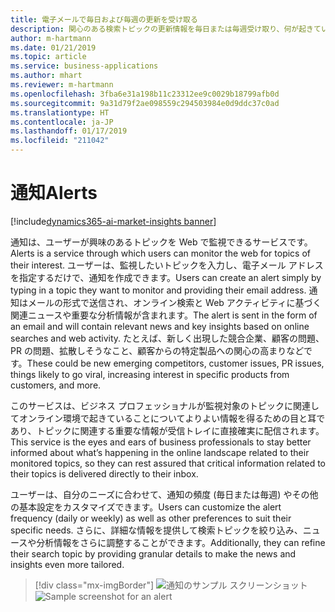 ```yaml
---
title: 電子メールで毎日および毎週の更新を受け取る
description: 関心のある検索トピックの更新情報を毎日または毎週受け取り、何が起きているかについて常に最新の情報を入手します。
author: m-hartmann
ms.date: 01/21/2019
ms.topic: article
ms.service: business-applications
ms.author: mhart
ms.reviewer: m-hartmann
ms.openlocfilehash: 3fba6e31a198b11c23312ee9c0029b18799afb0d
ms.sourcegitcommit: 9a31d79f2ae098559c294503984e0d9ddc37c0ad
ms.translationtype: HT
ms.contentlocale: ja-JP
ms.lasthandoff: 01/17/2019
ms.locfileid: "211042"
---
```

#  <a name="alerts"></a><span data-ttu-id="87bb1-103">通知</span><span class="sxs-lookup"><span data-stu-id="87bb1-103">Alerts</span></span>
[!include[dynamics365-ai-market-insights banner](../../includes/dynamics365-ai-market-insights.md)]


<span data-ttu-id="87bb1-104">通知は、ユーザーが興味のあるトピックを Web で監視できるサービスです。</span><span class="sxs-lookup"><span data-stu-id="87bb1-104">Alerts is a service through which users can monitor the web for topics of their interest.</span></span> <span data-ttu-id="87bb1-105">ユーザーは、監視したいトピックを入力し、電子メール アドレスを指定するだけで、通知を作成できます。</span><span class="sxs-lookup"><span data-stu-id="87bb1-105">Users can create an alert simply by typing in a topic they want to monitor and providing their email address.</span></span> <span data-ttu-id="87bb1-106">通知はメールの形式で送信され、オンライン検索と Web アクティビティに基づく関連ニュースや重要な分析情報が含まれます。</span><span class="sxs-lookup"><span data-stu-id="87bb1-106">The alert is sent in the form of an email and will contain relevant news and key insights based on online searches and web activity.</span></span> <span data-ttu-id="87bb1-107">たとえば、新しく出現した競合企業、顧客の問題、PR の問題、拡散しそうなこと、顧客からの特定製品への関心の高まりなどです。</span><span class="sxs-lookup"><span data-stu-id="87bb1-107">These could be new emerging competitors, customer issues, PR issues, things likely to go viral, increasing interest in specific products from customers, and more.</span></span>

<span data-ttu-id="87bb1-108">このサービスは、ビジネス プロフェッショナルが監視対象のトピックに関連してオンライン環境で起きていることについてよりよい情報を得るための目と耳であり、トピックに関連する重要な情報が受信トレイに直接確実に配信されます。</span><span class="sxs-lookup"><span data-stu-id="87bb1-108">This service is the eyes and ears of business professionals to stay better informed about what’s happening in the online landscape related to their monitored topics, so they can rest assured that critical information related to their topics is delivered directly to their inbox.</span></span> 

<span data-ttu-id="87bb1-109">ユーザーは、自分のニーズに合わせて、通知の頻度 (毎日または毎週) やその他の基本設定をカスタマイズできます。</span><span class="sxs-lookup"><span data-stu-id="87bb1-109">Users can customize the alert frequency (daily or weekly) as well as other preferences to suit their specific needs.</span></span> <span data-ttu-id="87bb1-110">さらに、詳細な情報を提供して検索トピックを絞り込み、ニュースや分析情報をさらに調整することができます。</span><span class="sxs-lookup"><span data-stu-id="87bb1-110">Additionally, they can refine their search topic by providing granular details to make the news and insights even more tailored.</span></span>

> [!div class="mx-imgBorder"]
> <span data-ttu-id="87bb1-111">![通知のサンプル スクリーンショット](media/alert-email-sample.png "通知のサンプル スクリーンショット")</span><span class="sxs-lookup"><span data-stu-id="87bb1-111">![Sample screenshot for an alert](media/alert-email-sample.png "Sample screenshot for an alert")</span></span>
